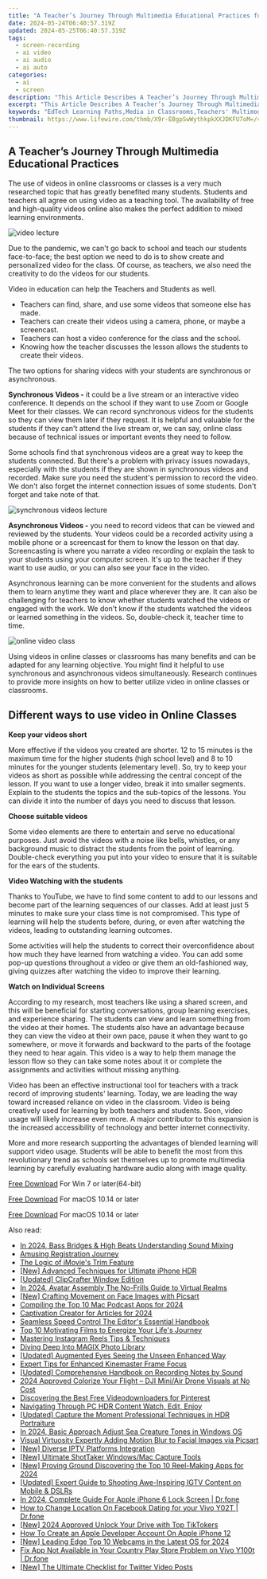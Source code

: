 ```yaml
---
title: "A Teacher’s Journey Through Multimedia Educational Practices for 2024"
date: 2024-05-24T06:40:57.319Z
updated: 2024-05-25T06:40:57.319Z
tags: 
  - screen-recording
  - ai video
  - ai audio
  - ai auto
categories: 
  - ai
  - screen
description: "This Article Describes A Teacher’s Journey Through Multimedia Educational Practices for 2024"
excerpt: "This Article Describes A Teacher’s Journey Through Multimedia Educational Practices for 2024"
keywords: "EdTech Learning Paths,Media in Classrooms,Teachers' Multimodal Guide,Educational Digitalization,Innovative Teaching Practices,Interactive Education Tools,Diverse Teaching Methods"
thumbnail: https://www.lifewire.com/thmb/X9r-EBgpSwWythkpkXXJDKFU7oM=/400x300/filters:no_upscale():max_bytes(150000):strip_icc()/google-meet-laptops-6a8fc642d63044d681d29bd53aab3f03.png
---
```


## A Teacher’s Journey Through Multimedia Educational Practices

The use of videos in online classrooms or classes is a very much researched topic that has greatly benefited many students. Students and teachers all agree on using video as a teaching tool. The availability of free and high-quality videos online also makes the perfect addition to mixed learning environments.

![video lecture](https://images.wondershare.com/filmora/article-images/2022/07/video-lecture.jpg)

Due to the pandemic, we can't go back to school and teach our students face-to-face; the best option we need to do is to show create and personalized video for the class. Of course, as teachers, we also need the creativity to do the videos for our students.

Video in education can help the Teachers and Students as well.

* Teachers can find, share, and use some videos that someone else has made.
* Teachers can create their videos using a camera, phone, or maybe a screencast.
* Teachers can host a video conference for the class and the school.
* Knowing how the teacher discusses the lesson allows the students to create their videos.

The two options for sharing videos with your students are synchronous or asynchronous.

**Synchronous Videos -** it could be a live stream or an interactive video conference. It depends on the school if they want to use Zoom or Google Meet for their classes. We can record synchronous videos for the students so they can view them later if they request. It is helpful and valuable for the students if they can't attend the live stream or, we can say, online class because of technical issues or important events they need to follow.

Some schools find that synchronous videos are a great way to keep the students connected. But there's a problem with privacy issues nowadays, especially with the students if they are shown in synchronous videos and recorded. Make sure you need the student's permission to record the video. We don't also forget the internet connection issues of some students. Don't forget and take note of that.

![synchronous videos lecture](https://images.wondershare.com/filmora/article-images/2022/07/synchronous-videos-lecture.jpg)

**Asynchronous Videos -** you need to record videos that can be viewed and reviewed by the students. Your videos could be a recorded activity using a mobile phone or a screencast for them to know the lesson on that day. Screencasting is where you narrate a video recording or explain the task to your students using your computer screen. It's up to the teacher if they want to use audio, or you can also see your face in the video.

Asynchronous learning can be more convenient for the students and allows them to learn anytime they want and place wherever they are. It can also be challenging for teachers to know whether students watched the videos or engaged with the work. We don't know if the students watched the videos or learned something in the videos. So, double-check it, teacher time to time.

![online video class](https://images.wondershare.com/filmora/article-images/2022/07/online-video-class.jpg)

Using videos in online classes or classrooms has many benefits and can be adapted for any learning objective. You might find it helpful to use synchronous and asynchronous videos simultaneously. Research continues to provide more insights on how to better utilize video in online classes or classrooms.

## Different ways to use video in Online Classes

**Keep your videos short**

More effective if the videos you created are shorter. 12 to 15 minutes is the maximum time for the higher students (high school level) and 8 to 10 minutes for the younger students (elementary level). So, try to keep your videos as short as possible while addressing the central concept of the lesson. If you want to use a longer video, break it into smaller segments. Explain to the students the topics and the sub-topics of the lessons. You can divide it into the number of days you need to discuss that lesson.

**Choose suitable videos**

Some video elements are there to entertain and serve no educational purposes. Just avoid the videos with a noise like bells, whistles, or any background music to distract the students from the point of learning. Double-check everything you put into your video to ensure that it is suitable for the ears of the students.

**Video Watching with the students**

Thanks to YouTube, we have to find some content to add to our lessons and become part of the learning sequences of our classes. Add at least just 5 minutes to make sure your class time is not compromised. This type of learning will help the students before, during, or even after watching the videos, leading to outstanding learning outcomes.

Some activities will help the students to correct their overconfidence about how much they have learned from watching a video. You can add some pop-up questions throughout a video or give them an old-fashioned way, giving quizzes after watching the video to improve their learning.

**Watch on Individual Screens**

According to my research, most teachers like using a shared screen, and this will be beneficial for starting conversations, group learning exercises, and experience sharing. The students can view and learn something from the video at their homes. The students also have an advantage because they can view the video at their own pace, pause it when they want to go somewhere, or move it forwards and backward to the parts of the footage they need to hear again. This video is a way to help them manage the lesson flow so they can take some notes about it or complete the assignments and activities without missing anything.

Video has been an effective instructional tool for teachers with a track record of improving students' learning. Today, we are leading the way toward increased reliance on video in the classroom. Video is being creatively used for learning by both teachers and students. Soon, video usage will likely increase even more. A major contributor to this expansion is the increased accessibility of technology and better internet connectivity.

More and more research supporting the advantages of blended learning will support video usage. Students will be able to benefit the most from this revolutionary trend as schools set themselves up to promote multimedia learning by carefully evaluating hardware audio along with image quality.

[Free Download](https://tools.techidaily.com/wondershare/filmora/download/) For Win 7 or later(64-bit)

[Free Download](https://tools.techidaily.com/wondershare/filmora/download/) For macOS 10.14 or later

[Free Download](https://tools.techidaily.com/wondershare/filmora/download/) For macOS 10.14 or later

<ins class="adsbygoogle"
     style="display:block"
     data-ad-format="autorelaxed"
     data-ad-client="ca-pub-7571918770474297"
     data-ad-slot="1223367746"></ins>

<ins class="adsbygoogle"
     style="display:block"
     data-ad-format="autorelaxed"
     data-ad-client="ca-pub-7571918770474297"
     data-ad-slot="1223367746"></ins>



<ins class="adsbygoogle"
     style="display:block"
     data-ad-client="ca-pub-7571918770474297"
     data-ad-slot="8358498916"
     data-ad-format="auto"
     data-full-width-responsive="true"></ins>


<span class="atpl-alsoreadstyle">Also read:</span>
<div><ul>
<li><a href="https://extra-lessons.techidaily.com/in-2024-bass-bridges-and-high-beats-understanding-sound-mixing/"><u>In 2024, Bass Bridges & High Beats  Understanding Sound Mixing</u></a></li>
<li><a href="https://extra-lessons.techidaily.com/amusing-registration-journey/"><u>Amusing Registration Journey</u></a></li>
<li><a href="https://extra-lessons.techidaily.com/the-logic-of-imovies-trim-feature/"><u>The Logic of iMovie's Trim Feature</u></a></li>
<li><a href="https://extra-lessons.techidaily.com/new-advanced-techniques-for-ultimate-iphone-hdr/"><u>[New] Advanced Techniques for Ultimate iPhone HDR</u></a></li>
<li><a href="https://extra-lessons.techidaily.com/updated-clipcrafter-window-edition/"><u>[Updated] ClipCrafter Window Edition</u></a></li>
<li><a href="https://extra-lessons.techidaily.com/in-2024-avatar-assembly-the-no-frills-guide-to-virtual-realms/"><u>In 2024, Avatar Assembly  The No-Frills Guide to Virtual Realms</u></a></li>
<li><a href="https://extra-lessons.techidaily.com/new-crafting-movement-on-face-images-with-picsart/"><u>[New] Crafting Movement on Face Images with Picsart</u></a></li>
<li><a href="https://extra-lessons.techidaily.com/compiling-the-top-10-mac-podcast-apps-for-2024/"><u>Compiling the Top 10 Mac Podcast Apps for 2024</u></a></li>
<li><a href="https://extra-lessons.techidaily.com/captivation-creator-for-articles-for-2024/"><u>Captivation Creator for Articles for 2024</u></a></li>
<li><a href="https://extra-lessons.techidaily.com/seamless-speed-control-the-editors-essential-handbook/"><u>Seamless Speed Control  The Editor's Essential Handbook</u></a></li>
<li><a href="https://extra-lessons.techidaily.com/top-10-motivating-films-to-energize-your-lifes-journey/"><u>Top 10 Motivating Films to Energize Your Life's Journey</u></a></li>
<li><a href="https://extra-lessons.techidaily.com/mastering-instagram-reels-tips-and-techniques/"><u>Mastering Instagram Reels  Tips & Techniques</u></a></li>
<li><a href="https://extra-lessons.techidaily.com/diving-deep-into-magix-photo-library/"><u>Diving Deep Into MAGIX Photo Library</u></a></li>
<li><a href="https://extra-lessons.techidaily.com/updated-augmented-eyes-seeing-the-unseen-enhanced-way/"><u>[Updated] Augmented Eyes  Seeing the Unseen Enhanced Way</u></a></li>
<li><a href="https://extra-lessons.techidaily.com/expert-tips-for-enhanced-kinemaster-frame-focus/"><u>Expert Tips for Enhanced Kinemaster Frame Focus</u></a></li>
<li><a href="https://extra-lessons.techidaily.com/updated-comprehensive-handbook-on-recording-notes-by-sound/"><u>[Updated] Comprehensive Handbook on Recording Notes by Sound</u></a></li>
<li><a href="https://extra-lessons.techidaily.com/2024-approved-colorize-your-flight-dji-miniair-drone-visuals-at-no-cost/"><u>2024 Approved  Colorize Your Flight – DJI Mini/Air Drone Visuals at No Cost</u></a></li>
<li><a href="https://extra-lessons.techidaily.com/discovering-the-best-free-videodownloaders-for-pinterest/"><u>Discovering the Best Free Videodownloaders for Pinterest</u></a></li>
<li><a href="https://extra-lessons.techidaily.com/navigating-through-pc-hdr-content-watch-edit-enjoy/"><u>Navigating Through PC HDR Content  Watch, Edit, Enjoy</u></a></li>
<li><a href="https://extra-lessons.techidaily.com/updated-capture-the-moment-professional-techniques-in-hdr-portraiture/"><u>[Updated] Capture the Moment  Professional Techniques in HDR Portraiture</u></a></li>
<li><a href="https://extra-lessons.techidaily.com/in-2024-basic-approach-adjust-sea-creature-tones-in-windows-os/"><u>In 2024, Basic Approach  Adjust Sea Creature Tones in Windows OS</u></a></li>
<li><a href="https://extra-lessons.techidaily.com/visual-virtuosity-expertly-adding-motion-blur-to-facial-images-via-picsart/"><u>Visual Virtuosity  Expertly Adding Motion Blur to Facial Images via Picsart</u></a></li>
<li><a href="https://digital-screen-recording.techidaily.com/new-diverse-iptv-platforms-integration/"><u>[New] Diverse IPTV Platforms Integration</u></a></li>
<li><a href="https://screen-mirroring-recording.techidaily.com/new-ultimate-shottaker-windowsmac-capture-tools/"><u>[New] Ultimate ShotTaker  Windows/Mac Capture Tools</u></a></li>
<li><a href="https://instagram-video-recordings.techidaily.com/new-proving-ground-discovering-the-top-10-reel-making-apps-for-2024/"><u>[New] Proving Ground  Discovering the Top 10 Reel-Making Apps for 2024</u></a></li>
<li><a href="https://instagram-video-files.techidaily.com/updated-expert-guide-to-shooting-awe-inspiring-igtv-content-on-mobile-and-dslrs/"><u>[Updated] Expert Guide to Shooting Awe-Inspiring IGTV Content on Mobile & DSLRs</u></a></li>
<li><a href="https://iphone-unlock.techidaily.com/in-2024-complete-guide-for-apple-iphone-6-lock-screen-drfone-by-drfone-ios/"><u>In 2024, Complete Guide For Apple iPhone 6 Lock Screen | Dr.fone</u></a></li>
<li><a href="https://location-social.techidaily.com/how-to-change-location-on-facebook-dating-for-your-vivo-y02t-drfone-by-drfone-virtual-android/"><u>How to Change Location On Facebook Dating for your Vivo Y02T | Dr.fone</u></a></li>
<li><a href="https://tiktok-video-recordings.techidaily.com/new-2024-approved-unlock-your-drive-with-top-tiktokers/"><u>[New] 2024 Approved  Unlock Your Drive with Top TikTokers</u></a></li>
<li><a href="https://apple-account.techidaily.com/how-to-create-an-apple-developer-account-on-apple-iphone-12-by-drfone-ios/"><u>How To Create an Apple Developer Account On Apple iPhone 12</u></a></li>
<li><a href="https://screen-capture.techidaily.com/new-leading-edge-top-10-webcams-in-the-latest-os-for-2024/"><u>[New] Leading Edge  Top 10 Webcams in the Latest OS for 2024</u></a></li>
<li><a href="https://howto.techidaily.com/fix-app-not-available-in-your-country-play-store-problem-on-vivo-y100t-drfone-by-drfone-fix-android-problems-fix-android-problems/"><u>Fix App Not Available in Your Country Play Store Problem on Vivo Y100t | Dr.fone</u></a></li>
<li><a href="https://twitter-videos.techidaily.com/new-the-ultimate-checklist-for-twitter-video-posts/"><u>[New] The Ultimate Checklist for Twitter Video Posts</u></a></li>
</ul></div>

